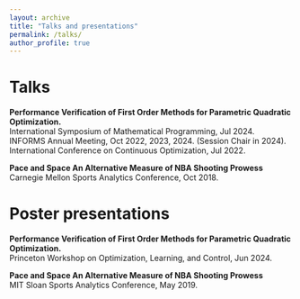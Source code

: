 ```yaml
---
layout: archive
title: "Talks and presentations"
permalink: /talks/
author_profile: true
---
```


Talks
=====

**Performance Verification of First Order Methods for Parametric Quadratic Optimization.**\
International Symposium of Mathematical Programming, Jul 2024.\
INFORMS Annual Meeting, Oct 2022, 2023, 2024. (Session Chair in 2024).\
International Conference on Continuous Optimization, Jul 2022.

**Pace and Space An Alternative Measure of NBA Shooting Prowess**\
Carnegie Mellon Sports Analytics Conference, Oct 2018.

Poster presentations
=====
**Performance Verification of First Order Methods for Parametric Quadratic Optimization.**\
Princeton Workshop on Optimization, Learning, and Control, Jun 2024.

**Pace and Space An Alternative Measure of NBA Shooting Prowess**\
MIT Sloan Sports Analytics Conference, May 2019.

<!-- {% if site.talkmap_link == true %}

<p style="text-decoration:underline;"><a href="/talkmap.html">See a map of all the places I've given a talk!</a></p>

{% endif %}

{% for post in site.talks reversed %}
  {% include archive-single-talk.html %}
{% endfor %} -->
